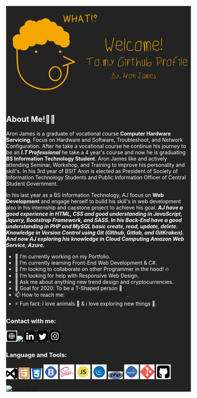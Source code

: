 <div style="background-color: #232323; color: #fff;">
<img src="image/updated-banner.png">

## About Me!👨‍💻
Aron James is a graduate of vocational course **Computer Hardware Servicing**, Focus on Hardware and Software, Troubleshoot, and Network Configuration. After he take a vocational course he continue his journey to be an **_I.T Professional_** he take a 4 year's course and now he is graduating **BS Information Technology Student**. Aron James like and actively attending Seminar, Workshop, and Training to improve his personality and skill's. In his 3rd year of BSIT Aron is elected as President of Society of Information Technology Students and Public Information Officer of Central Student Government.

In his last year as a BS Information Technology, AJ focus on **Web Development** and engage herself to build his skill's in web development also in his internship and capstone project to achieve his goal. **_AJ have a good experience in HTML, CSS and good understanding in JavaScript, Jquery, Bootstrap Framework, and SASS. In his Back-End have a good understanding in PHP and MySQL basic create, read, update, delete. Knowledge in Version Control using Git (GIthub, Gitlab, and GitKraken). And now AJ exploring his knowledge in Cloud Computing Amazon Web Service, Azure._** 

- 🔭 I’m currently working on my Portfolio.
- 🌱 I’m currently learning Front-End Web Development & C#.
- 👯 I’m looking to collaborate on other Programmer in the hood! 🔥
- 🤔 I’m looking for help with Responsive Web Design.
- 💬 Ask me about anything new trend design and cryptocurrencies.
- 🤗 Goal for 2020: To be a T-Shaped person 🎯
- 📫 How to reach me: <ajms.072799@gmail.com>.
- ⚡ Fun fact: I love animals 🐶 & i love exploring new things 🚀.

### Contact with me:
[<img src="image/iconfinder_Website_4490636.svg" width="30">](https://ajmsdlsrys-dev.netlify.app/index.html "Aron James Portfolio Site")[<image src="image/iconfinder_Rounded_Facebook_svg_5282541.svg" width="30">](https://www.facebook.com/aronjames27 "Facebook Profile") [<img src="image/iconfinder_Rounded_Linkedin2_svg_5282542.svg" width="30">](https://www.linkedin.com/in/ajmsdlsrys-dev/ "Linkedin Profile") [<img src="image/iconfinder_Rounded_Twitter5_svg_5282551.svg" width="30">](https://twitter.com/_ajmsdlsrys "Twitter Profile") [<img src="image/iconfinder_Rounded_Instagram_svg_5282544.svg" width="30">](https://www.instagram.com/_ajmsdlsrys/?hl=en "Instagram Profile")

### Language and Tools: 
<img src="image/iconfinder_windows-visual-studio_306167.svg" alt="Visual Studio Icon" width="30"> <img src="image/iconfinder_html5_245995.svg" alt="HTML5" width="30"> <img src="image/iconfinder_badge-css-3_317756.svg" alt="css3" width="30"> <img src="image/iconfinder_Bootstrap_682700.svg" alt="bootstrap" width="40"> <img src="image/iconfinder_288_Sass_logo_4375066.svg" alt="Sass" width="40"> <img src="image/iconfinder_code-programming-javascript-software-develop-command-language_652581.svg" alt="JavaScript" width="40"> <img src="image/iconfinder_code-programming-javascript-jquery-develop-framework-language_652582.svg" alt="jquery" width="40"> <img src="image/iconfinder_php-logo_1012812.svg" alt="PHP" width="40"> <img src="image/iconfinder_my_sql_682683.svg" alt="MySql" width="40"> <img src="image/iconfinder_social_media_social_media_logo_git_2993773.svg" alt="Git" width="40"> <img src="image/iconfinder_github-square_1608907.svg" alt="Github" width="40">

[![Top Langs](https://github-readme-stats.vercel.app/api/top-langs/?username=ajms072799&layout=compact)](https://github.com/anuraghazra/github-readme-stats)
</div>